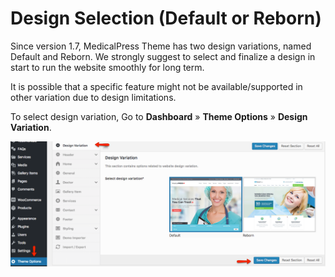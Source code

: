 # Design Selection (Default or Reborn)

Since version 1.7, MedicalPress Theme has two design variations, named Default and Reborn. We strongly suggest to select and finalize a design in start to run the website smoothly for long term.

It is possible that a specific feature might not be available/supported in other variation due to design limitations.

To select design variation, Go to **Dashboard** &raquo; **Theme Options** &raquo; **Design Variation**.

![Design Selection](images/install/3.png)
